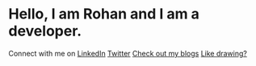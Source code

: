 # Hello, I am Rohan and I am a developer.
Connect with me on 
[LinkedIn](https://www.linkedin.com/in/rohan-kumar-thakur/)
[Twitter](https://twitter.com/tweets_thakur)
[Check out my blogs](https://xebec19.medium.com/)
[Like drawing?](https://www.deviantart.com/rohan-thakur)